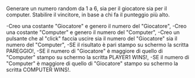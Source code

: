 Generare un numero random da 1 a 6, sia per il giocatore sia per il computer.
Stabilire il vincitore, in base a chi fa il punteggio più alto.

-Creo una costante "Giocatore" e genero il numero del "Giocatore",
-Creo una costante "Computer" e genero il numero del "Computer",
-Creo un pulsante che al "click" faccia uscire sia il numero del "Giocatore" sia il numero del "Computer",
-SE il risultato è pari stampo su schermo la scritta PAREGGIO!,
-SE il numero di "Giocatore" è maggiore di quello di "Computer" stampo su schermo la scritta PLAYER1 WINS!,
-SE il numero di "Computer" è maggiore di quello di "Giocatore" stampo su schermo la scritta COMPUTER WINS!.
